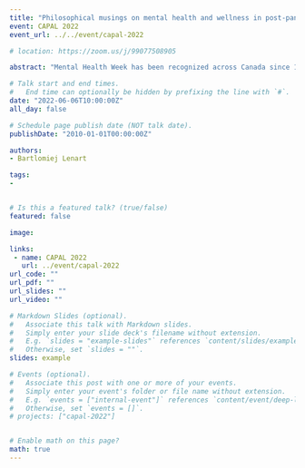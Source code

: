 ```yaml
---
title: "Philosophical musings on mental health and wellness in post-pandemic academic libraries"
event: CAPAL 2022
event_url: ../../event/capal-2022

# location: https://zoom.us/j/99077508905

abstract: "Mental Health Week has been recognized across Canada since 1951, yet mental health issues continue to be stigmatized. While there has been much more focus on wellness in the workplace in recent years, and while this focus has grown in salience and ubiquity during the pandemic, much more change needs to occur. As Greenwood and Anas (2019) explain: “It’s not enough to simply offer the latest apps or employ euphemisms like ‘well-being’ or ‘mental fitness.’ Employers must connect what they say to what they actually do.” Long standing conversations around wellbeing originating in the fields of psychiatry and disability studies can be instructive as we collectively reimagine what shape wellness and mental health supports ought to take. Academic librarians perform diverse functions, thereby requiring different institutional supports. Moreover, while some stressors are shared by all employees, others are unique to particular roles. Librarians working in academic libraries, therefore, not only encounter different barriers due to their unique personal circumstances, but also because the variety of functions cannot always be equally accommodated by the same overarching institutional structures. This presentation argues that when the philosophical grounding of the social model of disability is applied to the context of librarian wellbeing in academia, the emerging vision for the promotion of mental health and wellness in the workplace ought to take the shape of highly flexible (and individualized) workplace policies responsive to individual needs within the bounds of their professional functions."

# Talk start and end times.
#   End time can optionally be hidden by prefixing the line with `#`.
date: "2022-06-06T10:00:00Z"
all_day: false

# Schedule page publish date (NOT talk date).
publishDate: "2010-01-01T00:00:00Z"

authors:
- Bartlomiej Lenart

tags: 
- 


# Is this a featured talk? (true/false)
featured: false

image:

links:
 - name: CAPAL 2022
   url: ../event/capal-2022
url_code: ""
url_pdf: ""
url_slides: ""
url_video: ""

# Markdown Slides (optional).
#   Associate this talk with Markdown slides.
#   Simply enter your slide deck's filename without extension.
#   E.g. `slides = "example-slides"` references `content/slides/example-slides.md`.
#   Otherwise, set `slides = ""`.
slides: example

# Events (optional).
#   Associate this post with one or more of your events.
#   Simply enter your event's folder or file name without extension.
#   E.g. `events = ["internal-event"]` references `content/event/deep-learning/index.md`.
#   Otherwise, set `events = []`.
# projects: ["capal-2022"]


# Enable math on this page?
math: true
---
```


